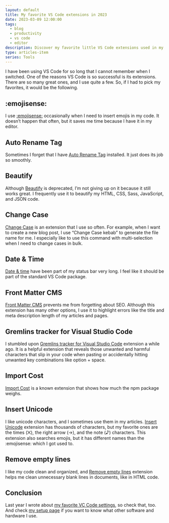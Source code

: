 ```yaml
---
layout: default
title: My favorite VS Code extensions in 2023
date: 2023-03-09 12:00:00
tags:
  - blog
  - productivity
  - vs code
  - editor
description: Discover my favorite little VS Code extensions used in my everyday tasks.
type: articles-item
series: Tools
---
```


I have been using VS Code for so long that I cannot remember when I switched. One of the reasons VS Code is so successful is its extensions. There are so many great ones, and I use quite a few. So, if I had to pick my favorites, it would be the following.

## :emojisense:

I use [:emojisense:](https://marketplace.visualstudio.com/items?itemName=bierner.emojisense) occasionally when I need to insert emojis in my code. It doesn’t happen that often, but it saves me time because I have it in my editor.

## Auto Rename Tag

Sometimes I forget that I have [Auto Rename Tag](https://marketplace.visualstudio.com/items?itemName=formulahendry.auto-rename-tag) installed. It just does its job so smoothly.

## Beautify

Although [Beautify](https://marketplace.visualstudio.com/items?itemName=hookyqr.beautify) is deprecated, I’m not giving up on it because it still works great. I frequently use it to beautify my HTML, CSS, Sass, JavaScript, and JSON code.

## Change Case

[Change Case](https://marketplace.visualstudio.com/items?itemName=wmaurer.change-case) is an extension that I use so often. For example, when I want to create a new blog post, I use “Change Case kebab” to generate the file name for me. I especially like to use this command with multi-selection when I need to change cases in bulk.

## Date & Time

[Date & time](https://marketplace.visualstudio.com/items?itemName=rid9.datetime) have been part of my status bar very long. I feel like it should be part of the standard VS Code package.

## Front Matter CMS

[Front Matter CMS](https://marketplace.visualstudio.com/items?itemName=eliostruyf.vscode-front-matter) prevents me from forgetting about SEO. Although this extension has many other options, I use it to highlight errors like the title and meta description length of my articles and pages.

## Gremlins tracker for Visual Studio Code

I stumbled upon [Gremlins tracker for Visual Studio Code](https://marketplace.visualstudio.com/items?itemName=nhoizey.gremlins) extension a while ago. It is a helpful extension that reveals those unwanted and harmful characters that slip in your code when pasting or accidentally hitting unwanted key combinations like option + space.

## Import Cost

[Import Cost](https://marketplace.visualstudio.com/items?itemName=wix.vscode-import-cost) is a known extension that shows how much the npm package weighs.

## Insert Unicode

I like unicode characters, and I sometimes use them in my articles. [Insert Unicode](https://marketplace.visualstudio.com/items?itemName=brunnerh.insert-unicode) extension has thousands of characters, but my favorite ones are the times (⨉), the right arrow (→), and the note (♪) characters. This extension also searches emojis, but it has different names than the :emojisense: which I got used to.

## Remove empty lines

I like my code clean and organized, and [Remove empty lines](https://marketplace.visualstudio.com/items?itemName=usernamehw.remove-empty-lines) extension helps me clean unnecessary blank lines in documents, like in HTML code.

## Conclusion

Last year I wrote about [my favorite VC Code settings](/articles/my-favorite-vs-code-settings/), so check that, too. And check [my setup page](/uses/) if you want to know what other software and hardware I use.
